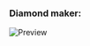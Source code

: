 ### Diamond maker:
![Preview](https://github.com/MehdiArman/CollegeProjects/blob/main/C%23/loops/diamondMaker/diamondMaker.gif)
